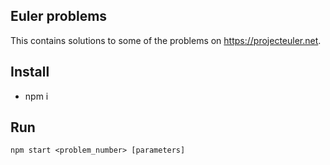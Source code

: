 ## Euler problems

This contains solutions to some of the problems on https://projecteuler.net.

## Install

* npm i

## Run

```npm start <problem_number> [parameters] ```
